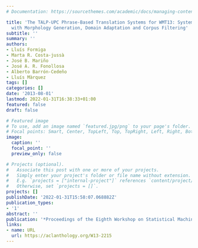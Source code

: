 ```yaml
---
# Documentation: https://sourcethemes.com/academic/docs/managing-content/

title: 'The TALP-UPC Phrase-Based Translation Systems for WMT13: System Combination
  with Morphology Generation, Domain Adaptation and Corpus Filtering'
subtitle: ''
summary: ''
authors:
- Lluís Formiga
- Marta R. Costa-jussà
- José B. Mariño
- José A. R. Fonollosa
- Alberto Barrón-Cedeño
- Lluís Màrquez
tags: []
categories: []
date: '2013-08-01'
lastmod: 2022-01-31T16:38:33+01:00
featured: false
draft: false

# Featured image
# To use, add an image named `featured.jpg/png` to your page's folder.
# Focal points: Smart, Center, TopLeft, Top, TopRight, Left, Right, BottomLeft, Bottom, BottomRight.
image:
  caption: ''
  focal_point: ''
  preview_only: false

# Projects (optional).
#   Associate this post with one or more of your projects.
#   Simply enter your project's folder or file name without extension.
#   E.g. `projects = ["internal-project"]` references `content/project/deep-learning/index.md`.
#   Otherwise, set `projects = []`.
projects: []
publishDate: '2022-01-31T15:58:07.068882Z'
publication_types:
- '1'
abstract: ''
publication: '*Proceedings of the Eighth Workshop on Statistical Machine Translation*'
links:
- name: URL
  url: https://aclanthology.org/W13-2215
---
```

